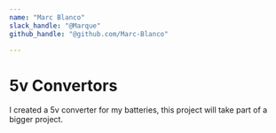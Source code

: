 ```yaml
---
name: "Marc Blanco"
slack_handle: "@Marque"
github_handle: "@github.com/Marc-Blanco"

---
```


# 5v Convertors

I created a 5v converter for my batteries, this project will take part of a bigger project.
<!-- Describe your board in 2-3 sentences. What are you making? What will it do? -->

<!-- How much is it going to cost? -->

<!-- Tell us a little bit about your design process. What were some challenges? What helped? ***Totally optional*** -->

